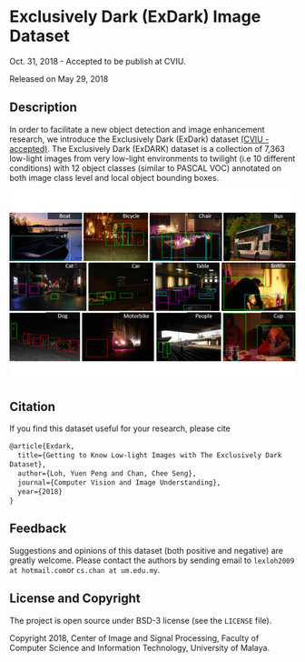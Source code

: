 # Exclusively Dark (ExDark) Image Dataset

Oct. 31, 2018 - Accepted to be publish at CVIU.

Released on May 29, 2018

## Description

In order to facilitate a new object detection and image enhancement research, we introduce the Exclusively Dark (ExDark) dataset [(CVIU - accepted)](https://arxiv.org/abs/1805.11227). The Exclusively Dark (ExDARK) dataset is a collection of 7,363 low-light images from very low-light environments to twilight (i.e 10 different conditions) with 12 object classes (similar to PASCAL VOC) annotated on both image class level and local object bounding boxes. 

![demo](Exdark.gif)


## Citation
If you find this dataset useful for your research, please cite
```
@article{Exdark,
  title={Getting to Know Low-light Images with The Exclusively Dark Dataset},
  author={Loh, Yuen Peng and Chan, Chee Seng},
  journal={Computer Vision and Image Understanding},
  year={2018}
}
```

## Feedback
Suggestions and opinions of this dataset (both positive and negative) are greatly welcome. Please contact the authors by sending email to
`lexloh2009 at hotmail.com`or `cs.chan at um.edu.my`.

## License and Copyright
The project is open source under BSD-3 license (see the ``` LICENSE ``` file).

Copyright 2018, Center of Image and Signal Processing, Faculty of Computer Science and Information Technology, University of Malaya.
